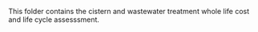 This folder contains the cistern and wastewater treatment whole life cost and life cycle assesssment. 
